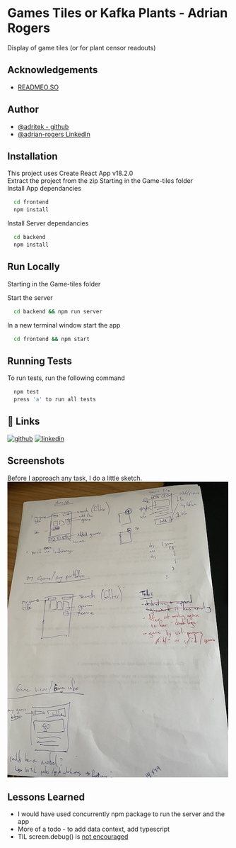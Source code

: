 # Games Tiles or Kafka Plants - Adrian Rogers

Display of game tiles (or for plant censor readouts)

## Acknowledgements

- [READMEO.SO](https://readme.so)

## Author

- [@adritek - github](https://www.github.com/adritek)
- [@adrian-rogers LinkedIn](https://www.linkedin.com/in/adrian-rogers/)

## Installation

This project uses Create React App v18.2.0  
Extract the project from the zip
Starting in the Game-tiles folder  
Install App dependancies

```bash
  cd frontend
  npm install
```

Install Server dependancies

```bash
  cd backend
  npm install
```

## Run Locally

Starting in the Game-tiles folder

Start the server

```bash
  cd backend && npm run server
```

In a new terminal window start the app

```bash
  cd frontend && npm start
```

## Running Tests

To run tests, run the following command

```bash
  npm test
  press 'a' to run all tests
```

## 🔗 Links

[![github](https://img.shields.io/badge/github-000?style=for-the-badge&logo=ko-fi&logoColor=white)](https://github.com/adritek)
[![linkedin](https://img.shields.io/badge/linkedin-0A66C2?style=for-the-badge&logo=linkedin&logoColor=white)](https://www.linkedin.com/in/adrian-rogers/)

## Screenshots

Before I approach any task, I do a little sketch.
![Process](../frontend/public/assets/sketch.jpg)

## Lessons Learned

- I would have used concurrently npm package to run the server and the app
- More of a todo - to add data context, add typescript
- TIL screen.debug() is [not encouraged](https://github.com/testing-library/eslint-plugin-testing-library/blob/main/docs/rules/no-debugging-utils.md)
